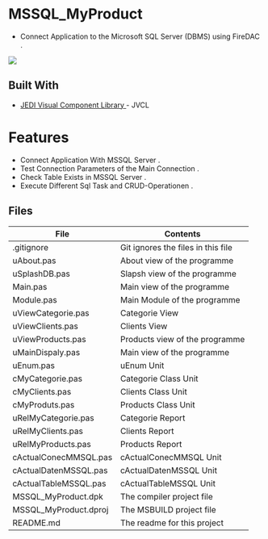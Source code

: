 # MSSQL_MyProduct
- Connect Application to the Microsoft SQL Server (DBMS) using FireDAC .
                   
![](MSSQL_MyProduct.png) 


## Built With

* [JEDI Visual Component Library ](https://github.com/project-jedi) - JVCL

# Features  
- Connect Application With MSSQL Server .
- Test Connection Parameters of the Main Connection .
- Check Table Exists in MSSQL Server .
- Execute Different Sql Task and CRUD-Operationen .




## Files

| File | Contents | 
| --- | --- |
| .gitignore | Git ignores the files in this file |
| uAbout.pas | About view of the programme |
| uSplashDB.pas | Slapsh view of the programme |
| Main.pas | Main view of the programme |
| Module.pas | Main Module of the programme |
| uViewCategorie.pas| Categorie View  | 
| uViewClients.pas | Clients View |
| uViewProducts.pas | Products view of the programme |
| uMainDispaly.pas | Main view of the programme |
| uEnum.pas | uEnum Unit |
| cMyCategorie.pas| Categorie Class Unit | 
| cMyClients.pas | Clients Class Unit |
| cMyProduts.pas | Products Class Unit |
| uRelMyCategorie.pas | Categorie Report  |
| uRelMyClients.pas | Clients Report  |
| uRelMyProducts.pas | Products Report  | 
| cActualConecMMSQL.pas | cActualConecMMSQL  Unit |
| cActualDatenMSSQL.pas | cActualDatenMSSQL Unit |
| cActualTableMSSQL.pas | cActualTableMSSQL Unit |
| MSSQL_MyProduct.dpk | The compiler project file |
| MSSQL_MyProduct.dproj | The MSBUILD project file |
| README.md | The readme for this project |
